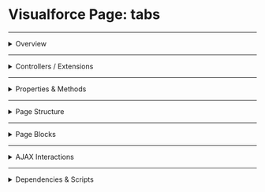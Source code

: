 # Visualforce Page: tabs

---

<details>
<summary>Overview</summary>

## Visualforce Page Overview: tabs

The 'tabs' page utilizes the apex:tabPanel component to organize and display content in a tabbed interface. Each tab represents a specific category, allowing users to navigate between different sets of information efficiently.

### Purpose of the Page
The primary purpose of this page is to enhance user experience by enabling easy access to detailed information about various topics, such as irrigation systems, organic crops, and soils, without overwhelming the user with all information displayed at once.



### Metadata
- **API Version**: 54
- **Label**: Tabs

</details>

---

<details>
<summary>Controllers / Extensions</summary>

## Key Controllers / Extensions Used
- **Standard Controller**: None
- **Custom Controller**: None
- **Extensions**: 
  None

</details>

---

<details>
<summary>Properties & Methods</summary>

## Properties
_No public properties found in associated Apex controllers/extensions._

---

## Methods
_No public methods found in associated Apex controllers/extensions._

</details>

---

<details>
<summary>Page Structure</summary>

### Forms
- No `apex:form` detected

### Inputs
- No input bindings detected

### Buttons
- No actionable buttons or links detected

</details>

---

<details>
<summary>Page Blocks</summary>

## Page Blocks on the Page
_No `apex:pageBlock` components detected._

</details>

---

<details>
<summary>AJAX Interactions</summary>

- No `apex:actionSupport` components detected.

- No `apex:outputPanel` components detected.

</details>

---

<details>
<summary>Dependencies & Scripts</summary>

### Objects
- No SObject dependencies detected.

### Fields
- No field dependencies detected.

### Custom Components
- No custom components detected.

### Scripts
- No script tags detected.

</details>